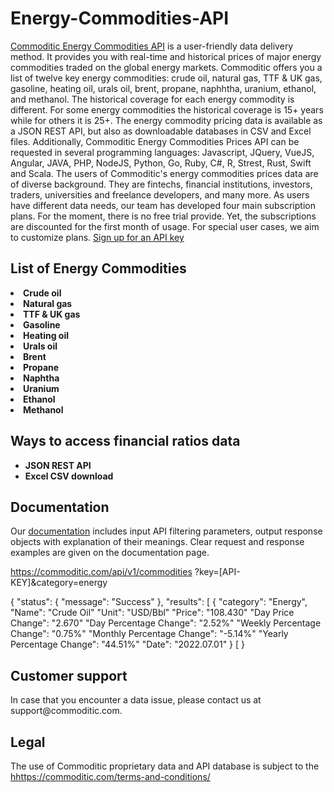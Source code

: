 # Energy-Commodities-API
<a href="https://commoditic.com/" rel="nofollow"> Commoditic Energy Commodities API</a> is a user-friendly data delivery method. It provides you with real-time and historical prices of major energy commodities traded on the global energy markets. Commoditic offers  you a list of twelve key energy commodities: crude oil, natural gas, TTF & UK gas, gasoline, heating oil, urals oil, brent, propane, naphhtha, uranium, ethanol, and methanol. The historical coverage for each energy commodity is different. For some energy commodities the historical coverage is 15+ years while for others it is 25+. The energy commodity pricing data is available as a JSON REST API, but also as downloadable databases in CSV and Excel files. Additionally, Commoditic Energy Commodities Prices API can be requested in several programming languages: Javascript, JQuery, VueJS, Angular, JAVA, PHP, NodeJS, Python, Go, Ruby, C#, R, Strest, Rust, Swift and Scala. 
The users of Commoditic's energy commodities prices data are of diverse background. They are fintechs, financial institutions, investors, traders, universities and freelance developers, and many more. As users have different data needs, our team has developed four main subscription plans. For the moment, there is no free trial provide. Yet, the subscriptions are discounted for the first month of usage. For special user cases, we aim to customize plans. <a href="https://commoditic.com/pricing/" rel="nofollow"> Sign up for an API key</a>

<h2> List of Energy Commodities </h2>

<li><strong>Crude oil</strong></li>
<li><strong>Natural gas</strong></li>
<li><strong>TTF & UK gas</strong></li>
<li><strong>Gasoline</strong></li>
<li><strong>Heating oil</strong></li>
<li><strong>Urals oil</strong></li>
<li><strong>Brent</strong></li>
<li><strong>Propane</strong></li>
<li><strong>Naphtha</strong></li>
<li><strong>Uranium</strong></li>
<li><strong>Ethanol</strong></li>
<li><strong>Methanol</strong></li>

<h2>Ways to access financial ratios data</h2>
<ul>
 	<li><strong>JSON REST API</strong></li>
 	<li><strong>Excel CSV download</strong></li>
</ul>

<h2>Documentation</h2>

Our <a href="https://commoditic.com/documentation/" rel="nofollow">documentation</a> includes input API filtering parameters, output response objects with explanation of their meanings. Clear request and response examples are given on the documentation page.

https://commoditic.com/api/v1/commodities
    ?key=[API-KEY]&category=energy

{
    "status": {
        "message": "Success"
    },
    "results": [
        {
            "category": "Energy",
            "Name": "Crude Oil"
            "Unit": "USD/Bbl"
            "Price": "108.430"
            "Day Price Change": "2.670"
            "Day Percentage Change": "2.52%"
            "Weekly Percentage Change": "0.75%"
            "Monthly Percentage Change": "-5.14%"
            "Yearly Percentage Change": "44.51%"
            "Date": "2022.07.01"
        }
    [
}

<h2>Customer support</h2>
In case that you encounter a data issue, please contact us at support@commoditic.com.

<h2>Legal</h2>
<p> The use of Commoditic proprietary data and API database is subject to the&nbsp;<a href="/"> hhttps://commoditic.com/terms-and-conditions/</a></p>

